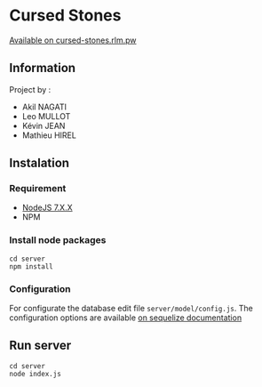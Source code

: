 # Cursed Stones
[Available on cursed-stones.rlm.pw](https://cursed-stones.rlm.pw/)

## Information

Project by : 
* Akil NAGATI
* Leo MULLOT
* Kévin JEAN
* Mathieu HIREL

## Instalation


### Requirement

* [NodeJS 7.X.X](https://nodejs.org)
* NPM

### Install node packages
```
cd server
npm install
```

### Configuration

For configurate the database edit file
`server/model/config.js`. The configuration options are available [on sequelize documentation](http://docs.sequelizejs.com/class/lib/sequelize.js~Sequelize.html#instance-constructor-constructor)


## Run server

```
cd server
node index.js
```


